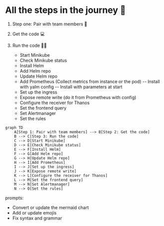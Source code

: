 # All the steps in the journey 🚀

1. Step one: Pair with team members 🤝
2. Get the code 💻
3. Run the code 🏃‍♂️

    - Start Minikube
    - Check Minikube status
    - Install Helm
    - Add Helm repo
    - Update Helm repo
    - Add Prometheus (Collect metrics from instance or the pod)
    -- Install with yalm config
    -- Install with parameters at start
    - Set up the ingress
    - Expose remote write (do it from Prometheus with config)
    - Configure the receiver for Thanos
    - Set the frontend query
    - Set Alertmanager
    - Set the rules

```mermaid
graph TD
    A[Step 1: Pair with team members] --> B[Step 2: Get the code]
    B --> C[Step 3: Run the code]
    C --> D[Start Minikube]
    D --> E[Check Minikube status]
    E --> F[Install Helm]
    F --> G[Add Helm repo]
    G --> H[Update Helm repo]
    H --> I[Add Prometheus]
    I --> J[Set up the ingress]
    J --> K[Expose remote write]
    K --> L[Configure the receiver for Thanos]
    L --> M[Set the frontend query]
    M --> N[Set Alertmanager]
    N --> O[Set the rules]
```


prompts:
- Convert or update the mermaid chart
- Add or update emojis
- Fix syntax and grammar
